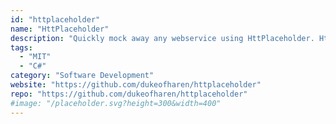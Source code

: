 ```yaml
---
id: "httplaceholder"
name: "HttPlaceholder"
description: "Quickly mock away any webservice using HttPlaceholder. HttPlaceholder lets you specify what the request should look like and what response needs to be returned."
tags:
  - "MIT"
  - "C#"
category: "Software Development"
website: "https://github.com/dukeofharen/httplaceholder"
repo: "https://github.com/dukeofharen/httplaceholder"
#image: "/placeholder.svg?height=300&width=400"
---
```


